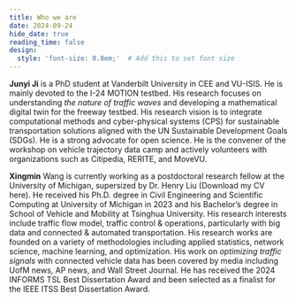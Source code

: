 ```yaml
---
title: Who we are
date: 2024-09-24
hide_date: true
reading_time: false
design:
  style: 'font-size: 0.8em;'  # Add this to set font size
---
```


**Junyi Ji** is a PhD student at Vanderbilt University in CEE and VU-ISIS. He is mainly devoted to the I-24 MOTION testbed. His research focuses on understanding *the nature of traffic waves* and developing a mathematical digital twin for the freeway testbed. His research vision is to integrate computational methods and cyber-physical systems (CPS) for sustainable transportation solutions aligned with the UN Sustainable Development Goals (SDGs). He is a strong advocate for open science. He is the convener of the workshop on vehicle trajectory data camp and actively volunteers with organizations such as Citipedia, RERITE, and MoveVU.

**Xingmin** Wang is currently working as a postdoctoral research fellow at the University of Michigan, supersized by Dr. Henry Liu (Download my CV here). He received his Ph.D. degree in Civil Engineering and Scientific Computing at University of Michigan in 2023 and his Bachelor’s degree in School of Vehicle and Mobility at Tsinghua University. His research interests include traffic flow model, traffic control & operations, particularly with big data and connected & automated transportation. His research works are founded on a variety of methodologies including applied statistics, network science, machine learning, and optimization. His work on *optimizing traffic signals* with connected vehicle data has been covered by media including UofM news, AP news, and Wall Street Journal. He has received the 2024 INFORMS TSL Best Dissertation Award and been selected as a finalist for the IEEE ITSS Best Dissertation Award.